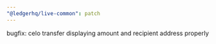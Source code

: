 ```yaml
---
"@ledgerhq/live-common": patch
---
```


bugfix: celo transfer displaying amount and recipient address properly

